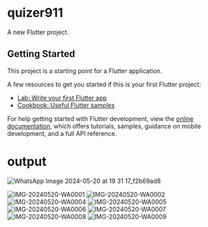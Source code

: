 # quizer911

A new Flutter project.

## Getting Started

This project is a starting point for a Flutter application.

A few resources to get you started if this is your first Flutter project:

- [Lab: Write your first Flutter app](https://docs.flutter.dev/get-started/codelab)
- [Cookbook: Useful Flutter samples](https://docs.flutter.dev/cookbook)

For help getting started with Flutter development, view the
[online documentation](https://docs.flutter.dev/), which offers tutorials,
samples, guidance on mobile development, and a full API reference.
# output
![WhatsApp Image 2024-05-20 at 19 31 17_f2b69ad8](https://github.com/wassi5749/New-Quizzapp-2024-using-flutter-by-mianawais-uaf/assets/157194403/d2f19160-ae13-4716-90e7-b4ca89e6b161)

![IMG-20240520-WA0001](https://github.com/wassi5749/New-Quizzapp-2024-using-flutter-by-mianawais-uaf/assets/157194403/8b58f196-e8ec-42af-8eed-e98bac1a5948)
![IMG-20240520-WA0002](https://github.com/wassi5749/New-Quizzapp-2024-using-flutter-by-mianawais-uaf/assets/157194403/edea58a2-65ff-4865-a100-508a6e20f147)
![IMG-20240520-WA0004](https://github.com/wassi5749/New-Quizzapp-2024-using-flutter-by-mianawais-uaf/assets/157194403/a75e3d29-89e2-4fb2-9f44-df7252f08ead)
![IMG-20240520-WA0005](https://github.com/wassi5749/New-Quizzapp-2024-using-flutter-by-mianawais-uaf/assets/157194403/b7dccd6d-67fa-4cb5-89d9-d96399957e5e)
![IMG-20240520-WA0006](https://github.com/wassi5749/New-Quizzapp-2024-using-flutter-by-mianawais-uaf/assets/157194403/e855f149-c36b-4612-91b4-520facd22d62)
![IMG-20240520-WA0007](https://github.com/wassi5749/New-Quizzapp-2024-using-flutter-by-mianawais-uaf/assets/157194403/efdd9ae4-9287-4780-8568-1629f4228828)
![IMG-20240520-WA0008](https://github.com/wassi5749/New-Quizzapp-2024-using-flutter-by-mianawais-uaf/assets/157194403/e0a6af6a-dd34-4a59-a3c5-3367e6b5bfc4)
![IMG-20240520-WA0009](https://github.com/wassi5749/New-Quizzapp-2024-using-flutter-by-mianawais-uaf/assets/157194403/ffb2bad4-5c31-443e-94e6-5864adb2b19e)
